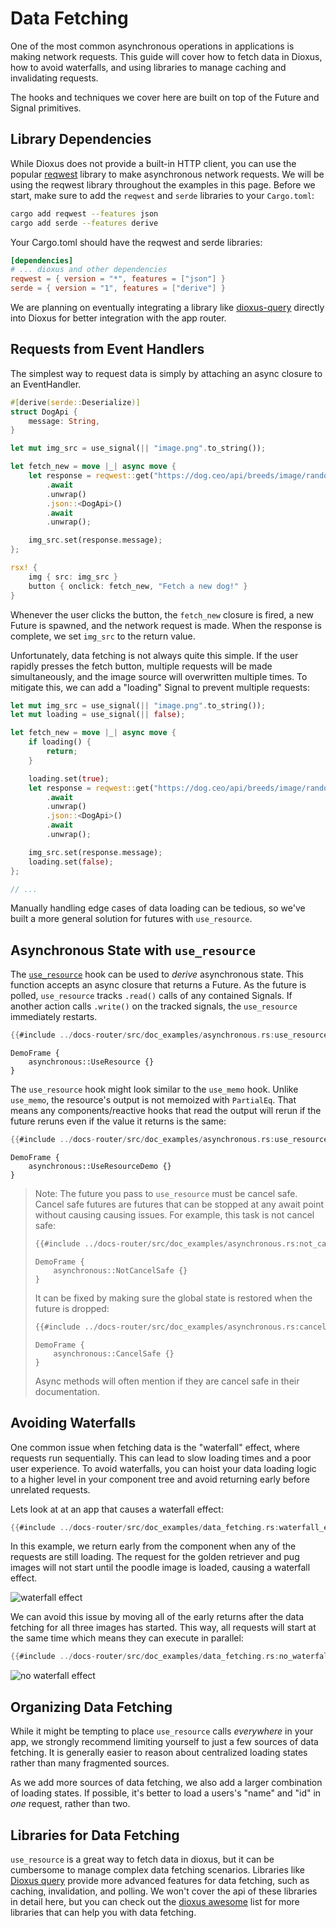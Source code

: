 # Data Fetching

One of the most common asynchronous operations in applications is making network requests. This guide will cover how to fetch data in Dioxus, how to avoid waterfalls, and using libraries to manage caching and invalidating requests.

The hooks and techniques we cover here are built on top of the Future and Signal primitives.

## Library Dependencies

While Dioxus does not provide a built-in HTTP client, you can use the popular [reqwest](https://docs.rs/reqwest/latest/reqwest/) library to make asynchronous network requests. We will be using the reqwest library throughout the examples in this page. Before we start, make sure to add the `reqwest` and `serde` libraries to your `Cargo.toml`:

```sh
cargo add reqwest --features json
cargo add serde --features derive
```

Your Cargo.toml should have the reqwest and serde libraries:
```toml
[dependencies]
# ... dioxus and other dependencies
reqwest = { version = "*", features = ["json"] }
serde = { version = "1", features = ["derive"] }
```

We are planning on eventually integrating a library like [dioxus-query](https://crates.io/crates/dioxus-query) directly into Dioxus for better integration with the app router.

## Requests from Event Handlers

The simplest way to request data is simply by attaching an async closure to an EventHandler.

```rust
#[derive(serde::Deserialize)]
struct DogApi {
    message: String,
}

let mut img_src = use_signal(|| "image.png".to_string());

let fetch_new = move |_| async move {
    let response = reqwest::get("https://dog.ceo/api/breeds/image/random")
        .await
        .unwrap()
        .json::<DogApi>()
        .await
        .unwrap();

    img_src.set(response.message);
};

rsx! {
    img { src: img_src }
    button { onclick: fetch_new, "Fetch a new dog!" }
}
```

Whenever the user clicks the button, the `fetch_new` closure is fired, a new Future is spawned, and the network request is made. When the response is complete, we set `img_src` to the return value.

Unfortunately, data fetching is not always quite this simple. If the user rapidly presses the fetch button, multiple requests will be made simultaneously, and the image source will overwritten multiple times. To mitigate this, we can add a "loading" Signal to prevent multiple requests:

```rust
let mut img_src = use_signal(|| "image.png".to_string());
let mut loading = use_signal(|| false);

let fetch_new = move |_| async move {
    if loading() {
        return;
    }

    loading.set(true);
    let response = reqwest::get("https://dog.ceo/api/breeds/image/random")
        .await
        .unwrap()
        .json::<DogApi>()
        .await
        .unwrap();

    img_src.set(response.message);
    loading.set(false);
};

// ...
```

Manually handling edge cases of data loading can be tedious, so we've built a more general solution for futures with `use_resource`.

## Asynchronous State with `use_resource`

The [`use_resource`](https://docs.rs/dioxus-hooks/latest/dioxus_hooks/fn.use_resource.html) hook can be used to *derive* asynchronous state. This function accepts an async closure that returns a Future. As the future is polled, `use_resource` tracks `.read()` calls of any contained Signals. If another action calls `.write()` on the tracked signals, the `use_resource` immediately restarts.

```rust
{{#include ../docs-router/src/doc_examples/asynchronous.rs:use_resource}}
```

```inject-dioxus
DemoFrame {
    asynchronous::UseResource {}
}
```

The `use_resource` hook might look similar to the `use_memo` hook. Unlike `use_memo`, the resource's output is not memoized with `PartialEq`. That means any components/reactive hooks that read the output will rerun if the future reruns even if the value it returns is the same:

```rust
{{#include ../docs-router/src/doc_examples/asynchronous.rs:use_resource_memo}}
```

```inject-dioxus
DemoFrame {
    asynchronous::UseResourceDemo {}
}
```

> Note: The future you pass to `use_resource` must be cancel safe. Cancel safe futures are futures that can be stopped at any await point without causing causing issues. For example, this task is not cancel safe:
>
> ```rust
> {{#include ../docs-router/src/doc_examples/asynchronous.rs:not_cancel_safe}}
> ```
>
>
> ```inject-dioxus
> DemoFrame {
>     asynchronous::NotCancelSafe {}
> }
> ```
>
> It can be fixed by making sure the global state is restored when the future is dropped:
> ```rust
> {{#include ../docs-router/src/doc_examples/asynchronous.rs:cancel_safe}}
> ```
>
> ```inject-dioxus
> DemoFrame {
>     asynchronous::CancelSafe {}
> }
> ```
>
> Async methods will often mention if they are cancel safe in their documentation.

## Avoiding Waterfalls

One common issue when fetching data is the "waterfall" effect, where requests run sequentially. This can lead to slow loading times and a poor user experience. To avoid waterfalls, you can hoist your data loading logic to a higher level in your component tree and avoid returning early before unrelated requests.

Lets look at at an app that causes a waterfall effect:

```rust
{{#include ../docs-router/src/doc_examples/data_fetching.rs:waterfall_effect}}
```

In this example, we return early from the component when any of the requests are still loading. The request for the golden retriever and pug images will not start until the poodle image is loaded, causing a waterfall effect.

![waterfall effect](/assets/07/waterfall_effect.png)

We can avoid this issue by moving all of the early returns after the data fetching for all three images has started. This way, all requests will start at the same time which means they can execute in parallel:

```rust
{{#include ../docs-router/src/doc_examples/data_fetching.rs:no_waterfall_effect}}
```

![no waterfall effect](/assets/07/no_waterfall_effect.png)

## Organizing Data Fetching

While it might be tempting to place `use_resource` calls *everywhere* in your app, we strongly recommend limiting yourself to just a few sources of data fetching. It is generally easier to reason about centralized loading states rather than many fragmented sources.

As we add more sources of data fetching, we also add a larger combination of loading states. If possible, it's better to load a users's "name" and "id" in *one* request, rather than two.

## Libraries for Data Fetching

`use_resource` is a great way to fetch data in dioxus, but it can be cumbersome to manage complex data fetching scenarios. Libraries like [Dioxus query](https://docs.rs/dioxus-query/latest/dioxus_query/) provide more advanced features for data fetching, such as caching, invalidation, and polling. We won't cover the api of these libraries in detail here, but you can check out the [dioxus awesome](https://dioxuslabs.com/awesome/) list for more libraries that can help you with data fetching.

